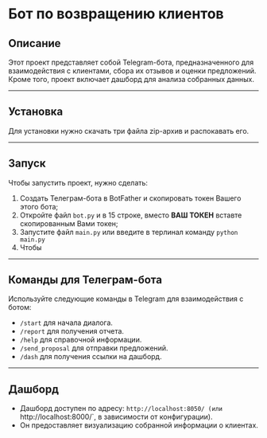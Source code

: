 # Бот по возвращению клиентов

## Описание
Этот проект представляет собой Telegram-бота, предназначенного для взаимодействия с клиентами, сбора их отзывов и оценки предложений. Кроме того, проект включает дашборд для анализа собранных данных.

---

## Установка
Для установки нужно скачать три файла zip-архив и распокавать его.

---

## Запуск
Чтобы запустить проект, нужно сделать:
1. Создать Телеграм-бота в BotFather и скопировать токен Вашего этого бота;
2. Откройте файл `bot.py` и в 15 строке, вместо **ВАШ ТОКЕН** вставте скопированным Вами токен;
3. Запустите файл `main.py` или введите в терлинал команду ```python main.py```
4. Чтобы

---

## Команды для Телеграм-бота
Используйте следующие команды в Telegram для взаимодействия с ботом:
- `/start` для начала диалога.
- `/report` для получения отчета.
- `/help` для справочной информации.
- `/send_proposal` для отправки предложений.
- `/dash` для получения ссылки на дашборд.

---

## Дашборд
- Дашборд доступен по адресу: `http://localhost:8050/ (или `http://localhost:8000/`, в зависимости от конфигурации).
- Он предоставляет визуализацию собранной информации о клиентах.
